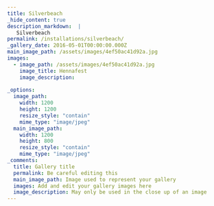 ```yaml
---
title: Silverbeach
_hide_content: true
description_markdown:  |
   Silverbeach
permalink: /installations/silverbeach/
_gallery_date: 2016-05-01T00:00:00.000Z
main_image_path: /assets/images/4ef50ac41d92a.jpg
images:            
  - image_path: /assets/images/4ef50ac41d92a.jpg
    image_title: Hennafest
    image_description:   
          
_options:
  image_path:
    width: 1200
    height: 1200
    resize_style: "contain"
    mime_type: "image/jpeg"
  main_image_path:
    width: 1200
    height: 800
    resize_style: "contain"
    mime_type: "image/jpeg"
_comments:
  title: Gallery title
  permalink: Be careful editing this
  main_image_path: Image used to represent your gallery
  images: Add and edit your gallery images here
  image_description: May only be used in the close up of an image
---
```


